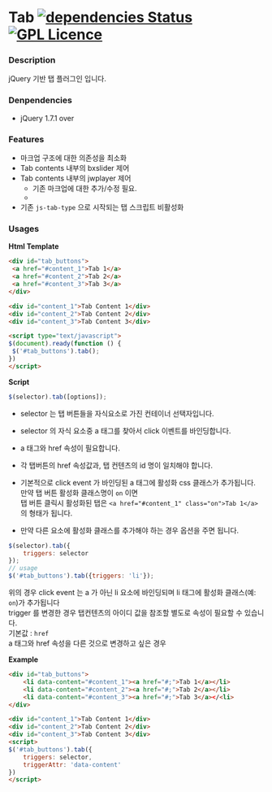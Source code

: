# Tab  [![dependencies Status](https://david-dm.org/boennemann/badges/status.svg)](https://david-dm.org/boennemann/badges) [![GPL Licence](https://badges.frapsoft.com/os/gpl/gpl.svg?v=103)](https://opensource.org/licenses/GPL-3.0/)


### Description ###
jQuery 기반 탭 플러그인 입니다.  

### Denpendencies ###
* jQuery 1.7.1 over
  
### Features ###
* 마크업 구조에 대한 의존성을 최소화
* Tab contents 내부의 bxslider 제어
* Tab contents 내부의 jwplayer 제어
    * 기존 마크업에 대한 추가/수정 필요.
    * 
* 기존 `js-tab-type` 으로 시작되는 탭 스크립트 비활성화

### Usages ###
 **Html Template**  
   ```html
<div id="tab_buttons">
    <a href="#content_1">Tab 1</a>
    <a href="#content_2">Tab 2</a>
    <a href="#content_3">Tab 3</a>
</div>

<div id="content_1">Tab Content 1</div>
<div id="content_2">Tab Content 2</div>
<div id="content_3">Tab Content 3</div>

<script type="text/javascript">
$(document).ready(function () {
	$('#tab_buttons').tab();
})
</script>
```

**Script**
  ```js
$(selector).tab([options]);
```
* selector 는 탭 버튼들을 자식요소로 가진 컨테이너 선택자입니다.
* selector 의 자식 요소중 a 태그를 찾아서 click 이벤트를 바인딩합니다.
* a 태그와 href 속성이 필요합니다.
* 각 탭버튼의 href 속성값과, 탭 컨텐츠의 id 명이 일치해야 합니다. 
* 기본적으로 click event 가 바인딩된 a 태그에 활성화 css 클래스가 추가됩니다.  
    만약 탭 버튼 활성화 클래스명이 `on` 이면   
    탭 버튼 클릭시 활성화된 탭은 `<a href="#content_1" class="on">Tab 1</a>` 의 형태가 됩니다.  
    
* 만약 다른 요소에 활성화 클래스를 추가해야 하는 경우 옵션을 주면 됩니다.  
  
```js
$(selector).tab({
    triggers: selector
});
// usage
$('#tab_buttons').tab({triggers: 'li'});

```

위의 경우 click event 는 a 가 아닌 li 요소에 바인딩되며 li 태그에 활성화 클래스(예: `on`)가 추가됩니다  
trigger 를 변경한 경우 탭컨텐츠의 아이디 값을 참조할 별도로 속성이 필요할 수 있습니다.  
기본값 : `href`  
a 태그와 href 속성을 다른 것으로 변경하고 싶은 경우  


**Example**
```html
<div id="tab_buttons">
    <li data-content="#content_1"><a href="#;">Tab 1</a></li>
    <li data-content="#content_2"><a href="#;">Tab 2</a></li>
    <li data-content="#content_3"><a href="#;">Tab 3</a></<li>
</div>

<div id="content_1">Tab Content 1</div>
<div id="content_2">Tab Content 2</div>
<div id="content_3">Tab Content 3</div>
<script>
$('#tab_buttons').tab({
    triggers: selector,
    triggerAttr: 'data-content'
})
</script>
```